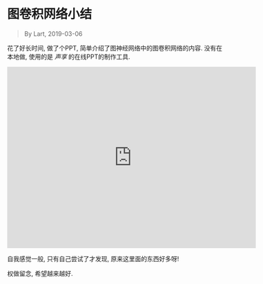 # 图卷积网络小结

> By Lart, 2019-03-06

花了好长时间, 做了个PPT, 简单介绍了图神经网络中的图卷积网络的内容. 没有在本地做, 使用的是 *声享* 的在线PPT的制作工具.

<iframe src="https://ppt.baomitu.com/embed/1aa94da6?style=dark" width="576" height="420" scrolling="no" frameborder="0" webkitallowfullscreen mozallowfullscreen allowfullscreen></iframe>

自我感觉一般, 只有自己尝试了才发现, 原来这里面的东西好多呀!

权做留念, 希望越来越好.
